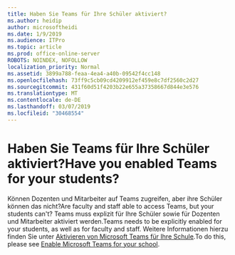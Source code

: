 ```yaml
---
title: Haben Sie Teams für Ihre Schüler aktiviert?
ms.author: heidip
author: microsoftheidi
ms.date: 1/9/2019
ms.audience: ITPro
ms.topic: article
ms.prod: office-online-server
ROBOTS: NOINDEX, NOFOLLOW
localization_priority: Normal
ms.assetid: 3899a788-feaa-4ea4-a40b-09542f4cc148
ms.openlocfilehash: 73ff9c5cb09cd4209912ef459e8c7df2560c2d27
ms.sourcegitcommit: 431f60d51f4203b22e655a37358667d844e3e576
ms.translationtype: MT
ms.contentlocale: de-DE
ms.lasthandoff: 03/07/2019
ms.locfileid: "30468554"
---
```

# <a name="have-you-enabled-teams-for-your-students"></a><span data-ttu-id="83ad6-102">Haben Sie Teams für Ihre Schüler aktiviert?</span><span class="sxs-lookup"><span data-stu-id="83ad6-102">Have you enabled Teams for your students?</span></span>


<span data-ttu-id="83ad6-103">Können Dozenten und Mitarbeiter auf Teams zugreifen, aber ihre Schüler können das nicht?</span><span class="sxs-lookup"><span data-stu-id="83ad6-103">Are faculty and staff able to access Teams, but your students can't?</span></span> <span data-ttu-id="83ad6-104">Teams muss explizit für Ihre Schüler sowie für Dozenten und Mitarbeiter aktiviert werden.</span><span class="sxs-lookup"><span data-stu-id="83ad6-104">Teams needs to be explicitly enabled for your students, as well as for faculty and staff.</span></span> <span data-ttu-id="83ad6-105">Weitere Informationen hierzu finden Sie unter [Aktivieren von Microsoft Teams für Ihre Schule](https://docs.microsoft.com/education/get-started/enable-microsoft-teams).</span><span class="sxs-lookup"><span data-stu-id="83ad6-105">To do this, please see [Enable Microsoft Teams for your school](https://docs.microsoft.com/education/get-started/enable-microsoft-teams).</span></span>
  


